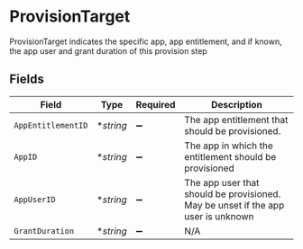 # ProvisionTarget

ProvisionTarget indicates the specific app, app entitlement, and if known, the app user and grant duration of this provision step


## Fields

| Field                                                                            | Type                                                                             | Required                                                                         | Description                                                                      |
| -------------------------------------------------------------------------------- | -------------------------------------------------------------------------------- | -------------------------------------------------------------------------------- | -------------------------------------------------------------------------------- |
| `AppEntitlementID`                                                               | **string*                                                                        | :heavy_minus_sign:                                                               | The app entitlement that should be provisioned.                                  |
| `AppID`                                                                          | **string*                                                                        | :heavy_minus_sign:                                                               | The app in which the entitlement should be provisioned                           |
| `AppUserID`                                                                      | **string*                                                                        | :heavy_minus_sign:                                                               | The app user that should be provisioned. May be unset if the app user is unknown |
| `GrantDuration`                                                                  | **string*                                                                        | :heavy_minus_sign:                                                               | N/A                                                                              |